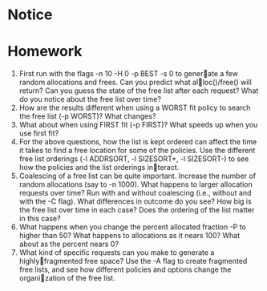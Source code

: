
# Notice

# Homework

1. First run with the flags -n 10 -H 0 -p BEST -s 0 to generate a few random allocations and frees. Can you predict what alloc()/free() will return? Can you guess the state of the free list after
each request? What do you notice about the free list over time?
2. How are the results different when using a WORST fit policy to
search the free list (-p WORST)? What changes?
3. What about when using FIRST fit (-p FIRST)? What speeds up
when you use first fit?
4. For the above questions, how the list is kept ordered can affect the
time it takes to find a free location for some of the policies. Use
the different free list orderings (-l ADDRSORT, -l SIZESORT+,
-l SIZESORT-) to see how the policies and the list orderings interact.
5. Coalescing of a free list can be quite important. Increase the number
of random allocations (say to -n 1000). What happens to larger
allocation requests over time? Run with and without coalescing
(i.e., without and with the -C flag). What differences in outcome do
you see? How big is the free list over time in each case? Does the
ordering of the list matter in this case?
6. What happens when you change the percent allocated fraction -P
to higher than 50? What happens to allocations as it nears 100?
What about as the percent nears 0?
7. What kind of specific requests can you make to generate a highlyfragmented free space? Use the -A flag to create fragmented free
lists, and see how different policies and options change the organization of the free list.
